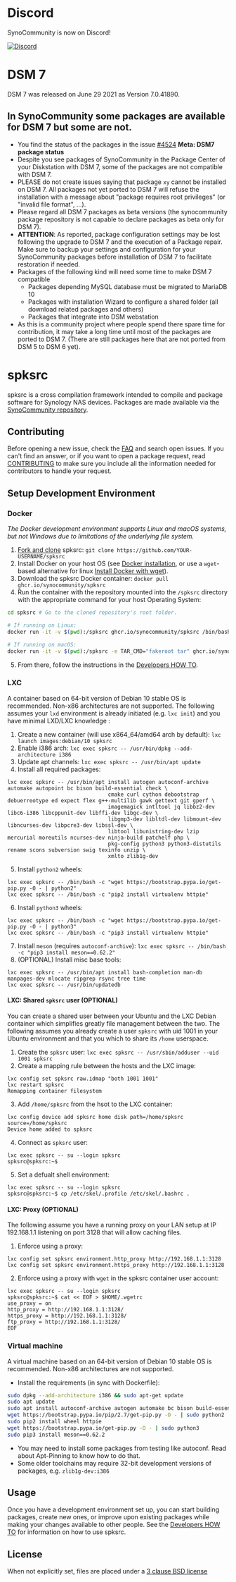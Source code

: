 # Discord
SynoCommunity is now on Discord!

[![Discord](https://img.shields.io/discord/732558169863225384?color=7289DA&label=Discord&logo=Discord&logoColor=white&style=for-the-badge)](https://discord.gg/nnN9fgE7EF)

# DSM 7
DSM 7 was released on June 29 2021 as Version 7.0.41890.

## In SynoCommunity some packages are available for DSM 7 but some are not.
* You find the status of the packages in the issue [#4524] **Meta: DSM7 package status**
* Despite you see packages of SynoCommunity in the Package Center of your Diskstation with DSM 7, some of the packages are not compatible with DSM 7.
* PLEASE do not create issues saying that package `xy` cannot be installed on DSM 7. All packages not yet ported to DSM 7 will refuse the installation with a message about "package requires root privileges" (or "invalid file format", ...).
* Please regard all DSM 7 packages as beta versions (the synocommunity package repository is not capable to declare packages as beta only for DSM 7).
* **ATTENTION**: As reported, package configuration settings may be lost following the upgrade to DSM 7 and the execution of a Package repair. Make sure to backup your settings and configuration for your SynoCommunity packages before installation of DSM 7 to facilitate restoration if needed.
* Packages of the following kind will need some time to make DSM 7 compatible
  * Packages depending MySQL database must be migrated to MariaDB 10
  * Packages with installation Wizard to configure a shared folder (all download related packages and others)
  * Packages that integrate into DSM webstation
* As this is a community project where people spend there spare time for contribution, it may take a long time until most of the packages are ported to DSM 7. (There are still packages here that are not ported from DSM 5 to DSM 6 yet).

# spksrc
spksrc is a cross compilation framework intended to compile and package software for Synology NAS devices. Packages are made available via the [SynoCommunity repository].


## Contributing
Before opening a new issue, check the [FAQ] and search open issues.
If you can't find an answer, or if you want to open a package request, read [CONTRIBUTING] to make sure you include all the information needed for contributors to handle your request.


## Setup Development Environment
### Docker
*The Docker development environment supports Linux and macOS systems, but not Windows due to limitations of the underlying file system.*

1. [Fork and clone] spksrc: `git clone https://github.com/YOUR-USERNAME/spksrc`
2. Install Docker on your host OS (see [Docker installation], or use a `wget`-based alternative for linux [Install Docker with wget]).
3. Download the spksrc Docker container: `docker pull ghcr.io/synocommunity/spksrc`
4. Run the container with the repository mounted into the `/spksrc` directory with the appropriate command for your host Operating System:

```bash
cd spksrc # Go to the cloned repository's root folder.

# If running on Linux:
docker run -it -v $(pwd):/spksrc ghcr.io/synocommunity/spksrc /bin/bash

# If running on macOS:
docker run -it -v $(pwd):/spksrc -e TAR_CMD="fakeroot tar" ghcr.io/synocommunity/spksrc /bin/bash
```
5. From there, follow the instructions in the [Developers HOW TO].

### LXC
A container based on 64-bit version of Debian 10 stable OS is recommended. Non-x86 architectures are not supported.  The following assumes your `lxd` environment is already initiated (e.g. `lxc init`) and you have minimal LXD/LXC knowledge :
1. Create a new container (will use x864_64/amd64 arch by default): `lxc launch images:debian/10 spksrc`
2. Enable i386 arch: `lxc exec spksrc -- /usr/bin/dpkg --add-architecture i386`
3. Update apt channels: `lxc exec spksrc -- /usr/bin/apt update`
4. Install all required packages:
```
lxc exec spksrc -- /usr/bin/apt install autogen autoconf-archive automake autopoint bc bison build-essential check \
                                cmake curl cython debootstrap debuerreotype ed expect flex g++-multilib gawk gettext git gperf \
                                imagemagick intltool jq libbz2-dev libc6-i386 libcppunit-dev libffi-dev libgc-dev \
                                libgmp3-dev libltdl-dev libmount-dev libncurses-dev libpcre3-dev libssl-dev \
                                libtool libunistring-dev lzip mercurial moreutils ncurses-dev ninja-build patchelf php \
                                pkg-config python3 python3-distutils rename scons subversion swig texinfo unzip \
                                xmlto zlib1g-dev
```
5. Install `python2` wheels:
```
lxc exec spksrc -- /bin/bash -c "wget https://bootstrap.pypa.io/get-pip.py -O - | python2"
lxc exec spksrc -- /bin/bash -c "pip2 install virtualenv httpie"
```
6. Install `python3` wheels:
```
lxc exec spksrc -- /bin/bash -c "wget https://bootstrap.pypa.io/get-pip.py -O - | python3"
lxc exec spksrc -- /bin/bash -c "pip3 install virtualenv httpie"
```
7. Install `meson` (requires `autoconf-archive`):
```lxc exec spksrc -- /bin/bash -c "pip3 install meson==0.62.2"```
8. (OPTIONAL) Install misc base tools:
```
lxc exec spksrc -- /usr/bin/apt install bash-completion man-db manpages-dev mlocate ripgrep rsync tree time
lxc exec spksrc -- /usr/bin/updatedb
```

#### LXC: Shared `spksrc` user (OPTIONAL)
You can create a shared user between your Ubuntu and the LXC Debian container which simplifies greatly file management between the two.  The following assumes you already create a user `spksrc` with uid 1001 in your Ubuntu environment and that you which to share its `/home` userspace.
1. Create the `spksrc` user: `lxc exec spksrc -- /usr/sbin/adduser --uid 1001 spksrc`
2. Create a mapping rule between the hosts and the LXC image:
```
lxc config set spksrc raw.idmap "both 1001 1001"
lxc restart spksrc
Remapping container filesystem
```
3. Add `/home/spksrc` from the hsot to the LXC container:
```
lxc config device add spksrc home disk path=/home/spksrc source=/home/spksrc
Device home added to spksrc
```
4. Connect as `spksrc` user:
```
lxc exec spksrc -- su --login spksrc
spksrc@spksrc:~$
```
5. Set a defualt shell environment:
```
lxc exec spksrc -- su --login spksrc
spksrc@spksrc:~$ cp /etc/skel/.profile /etc/skel/.bashrc .
```
#### LXC: Proxy (OPTIONAL)
The following assume you have a running proxy on your LAN setup at IP 192.168.1.1 listening on port 3128 that will allow caching files.
1. Enforce using a proxy:
```
lxc config set spksrc environment.http_proxy http://192.168.1.1:3128
lxc config set spksrc environment.https_proxy http://192.168.1.1:3128
```
2. Enforce using a proxy with `wget` in the spksrc container user account:
```
lxc exec spksrc -- su --login spksrc
spksrc@spksrc:~$ cat << EOF > $HOME/.wgetrc
use_proxy = on
http_proxy = http://192.168.1.1:3128/
https_proxy = http://192.168.1.1:3128/
ftp_proxy = http://192.168.1.1:3128/
EOF
```


### Virtual machine
A virtual machine based on an 64-bit version of Debian 10 stable OS is recommended. Non-x86 architectures are not supported.

* Install the requirements (in sync with Dockerfile):
```bash
sudo dpkg --add-architecture i386 && sudo apt-get update
sudo apt update
sudo apt install autoconf-archive autogen automake bc bison build-essential check cmake curl cython debootstrap debuerreotype ed expect fakeroot flex g++-multilib gawk gettext git gperf imagemagick intltool jq libbz2-dev libc6-i386 libcppunit-dev libffi-dev libgc-dev libgmp3-dev libltdl-dev libmount-dev libncurses-dev libpcre3-dev libssl-dev libtool libunistring-dev lzip mercurial moreutils ncurses-dev ninja-build patchelf php pkg-config python3 python3-distutils rename scons subversion sudo swig texinfo unzip xmlto zlib1g-dev
wget https://bootstrap.pypa.io/pip/2.7/get-pip.py -O - | sudo python2
sudo pip2 install wheel httpie
wget https://bootstrap.pypa.io/get-pip.py -O - | sudo python3
sudo pip3 install meson==0.62.2
```
* You may need to install some packages from testing like autoconf. Read about Apt-Pinning to know how to do that.
* Some older toolchains may require 32-bit development versions of packages, e.g. `zlib1g-dev:i386`


## Usage
Once you have a development environment set up, you can start building packages, create new ones, or improve upon existing packages while making your changes available to other people.
See the [Developers HOW TO] for information on how to use spksrc.


## License
When not explicitly set, files are placed under a [3 clause BSD license]

[3 clause BSD license]: http://www.opensource.org/licenses/BSD-3-Clause
[#4524]: https://github.com/SynoCommunity/spksrc/issues/4524
[bug tracker]: https://github.com/SynoCommunity/spksrc/issues
[CONTRIBUTING]: https://github.com/SynoCommunity/spksrc/blob/master/CONTRIBUTING.md
[Fork and clone]: https://docs.github.com/en/github/getting-started-with-github/fork-a-repo
[Developers HOW TO]: https://github.com/SynoCommunity/spksrc/wiki/Developers-HOW-TO
[Docker installation]: https://docs.docker.com/engine/installation
[FAQ]: https://github.com/SynoCommunity/spksrc/wiki/Frequently-Asked-Questions
[Install Docker with wget]: https://docs.docker.com/linux/step_one
[SynoCommunity repository]: http://www.synocommunity.com
